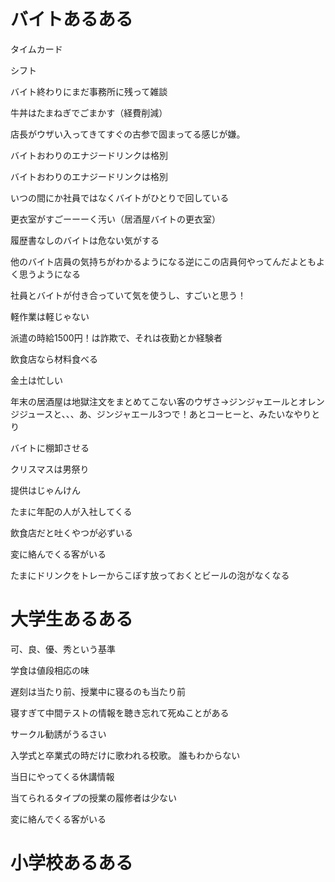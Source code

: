 # バイトあるある

タイムカード

シフト

バイト終わりにまだ事務所に残って雑談

牛丼はたまねぎでごまかす（経費削減）

店長がウザい入ってきてすぐの古参で固まってる感じが嫌。

バイトおわりのエナジードリンクは格別

バイトおわりのエナジードリンクは格別

いつの間にか社員ではなくバイトがひとりで回している

更衣室がすごーーーく汚い（居酒屋バイトの更衣室）

履歴書なしのバイトは危ない気がする

他のバイト店員の気持ちがわかるようになる逆にこの店員何やってんだよともよく思うようになる

社員とバイトが付き合っていて気を使うし、すごいと思う！

軽作業は軽じゃない

派遣の時給1500円！は詐欺で、それは夜勤とか経験者

飲食店なら材料食べる

金土は忙しい

年末の居酒屋は地獄注文をまとめてこない客のウザさ→ジンジャエールとオレンジジュースと、、、あ、ジンジャエール3つで！あとコーヒーと、みたいなやりとり

バイトに棚卸させる

クリスマスは男祭り

提供はじゃんけん

たまに年配の人が入社してくる

飲食店だと吐くやつが必ずいる

変に絡んでくる客がいる

たまにドリンクをトレーからこぼす放っておくとビールの泡がなくなる


# 大学生あるある
可、良、優、秀という基準

学食は値段相応の味

遅刻は当たり前、授業中に寝るのも当たり前

寝すぎて中間テストの情報を聴き忘れて死ぬことがある

サークル勧誘がうるさい

入学式と卒業式の時だけに歌われる校歌。 誰もわからない

当日にやってくる休講情報

当てられるタイプの授業の履修者は少ない

変に絡んでくる客がいる 

# 小学校あるある

